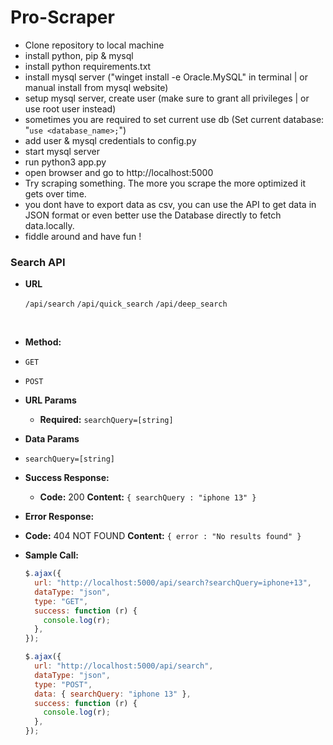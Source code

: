 # Pro-Scraper

- Clone repository to local machine
- install python, pip & mysql
- install python requirements.txt
- install mysql server ("winget install -e Oracle.MySQL" in terminal | or manual install from mysql website)
- setup mysql server, create user (make sure to grant all privileges | or use root user instead)
- sometimes you are required to set current use db (Set current database: "`use <database_name>;`")
- add user & mysql credentials to config.py
- start mysql server
- run python3 app.py
- open browser and go to http://localhost:5000
- Try scraping something. The more you scrape the more optimized it gets over time.
- you dont have to export data as csv, you can use the API to get data in JSON format or even better use the Database directly to fetch data.locally.
- fiddle around and have fun !

<!--
/ | Home | Search Console
/quick | Quick Search Console
/deep | Deep Search Console

/restart | Restart all ChromeDriver instances
/restart_db  | Restart your mysqld connection

/product | Product Console
/reviews | Reviews Console

/api/search | Search API
/api/quick_search | Quick Search API
/api/deep_search | Deep Search API

/api/product | Product API
/api/product_quick | Product API
/api/product_deep | Product API

you can pass searchQuery as a GET parameter or as a POST rameter via form data or JSON data
use searchQuery with search API
exmaple : /api/search?searchQuery=iphone+13

use product Hash with product API | you can get product hash from search resopnse
exmaple : /api/product_quick?searchQuery=01e54b2ceb0307cfa650615282ec8239 -->

<!-- url endpoints -->
<!-- create markdown -->

### Search API

- **URL**

  `/api/search`
  `/api/quick_search`
  `/api/deep_search`

  <br>

- **Method:**
- `GET`
- `POST`
  <br>
- **URL Params**
  <br>
  - **Required:**
    `searchQuery=[string]`
    <br>
- **Data Params**
- `searchQuery=[string]`
  <br>
- **Success Response:**

  - **Code:** 200
    **Content:** `{ searchQuery : "iphone 13" }`
    <br>

- **Error Response:**
- **Code:** 404 NOT FOUND
  **Content:** `{ error : "No results found" }`
  <br>
- **Sample Call:**

  ```javascript
  $.ajax({
    url: "http://localhost:5000/api/search?searchQuery=iphone+13",
    dataType: "json",
    type: "GET",
    success: function (r) {
      console.log(r);
    },
  });
  ```

  ```javascript
  $.ajax({
    url: "http://localhost:5000/api/search",
    dataType: "json",
    type: "POST",
    data: { searchQuery: "iphone 13" },
    success: function (r) {
      console.log(r);
    },
  });
  ```
